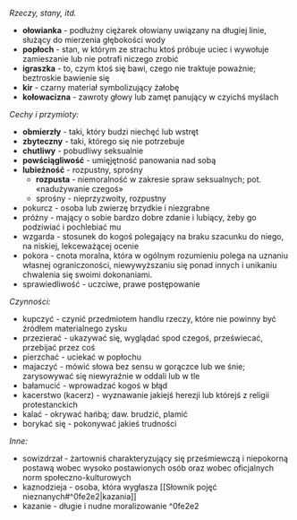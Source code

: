 _Rzeczy, stany, itd._ 
- __ołowianka__ - podłużny ciężarek ołowiany uwiązany na długiej linie, służący do mierzenia głębokości wody
- __popłoch__ - stan, w którym ze strachu ktoś próbuje uciec i wywołuje zamieszanie lub nie potrafi niczego zrobić
- __igraszka__ - to, czym ktoś się bawi, czego nie traktuje poważnie; beztroskie bawienie się
- __kir__ - czarny materiał symbolizujący żałobę
- __kołowacizna__ - zawroty głowy lub zamęt panujący w czyichś myślach

_Cechy i przymioty:_
- __obmierzły__ - taki, który budzi niechęć lub wstręt
- __zbyteczny__ - taki, którego się nie potrzebuje
- __chutliwy__ - pobudliwy seksualnie
- __powściągliwość__ - umięjętność panowania nad sobą
-  __lubieżność__ - rozpustny, sprośny
	- __rozpusta__ - niemoralność w zakresie spraw seksualnych; pot. «nadużywanie czegoś»
	- sprośny - nieprzyzwoity, rozpustny
- pokurcz - osoba lub zwierzę brzydkie i niezgrabne
- próżny - mający o sobie bardzo dobre zdanie i lubiący, żeby go podziwiać i pochlebiać mu
- wzgarda - stosunek do kogoś polegający na braku szacunku do niego, na niskiej, lekceważącej ocenie
- pokora - cnota moralna, która w ogólnym rozumieniu polega na uznaniu własnej ograniczoności, niewywyższaniu się ponad innych i unikaniu chwalenia się swoimi dokonaniami.
- sprawiedliwość - uczciwe, prawe postępowanie

_Czynności:_
- kupczyć - czynić przedmiotem handlu rzeczy, które nie powinny być źródłem materialnego zysku
- przezierać - ukazywać się, wyglądać spod czegoś, przeświecać, przebijać przez coś
- pierzchać - uciekać w popłochu
- majaczyć - mówić słowa bez sensu w gorączce lub we śnie; zarysowywać się niewyraźnie w oddali lub w tle
-  bałamucić - wprowadzać kogoś w błąd
- kacerstwo (kacerz) - wyznawanie jakiejś herezji lub którejś z religii protestanckich
- kalać - okrywać hańbą; daw. brudzić, plamić
- borykać się - pokonywać jakieś trudności

_Inne:_
- sowizdrzał - żartowniś charakteryzujący się prześmiewczą i niepokorną postawą wobec wysoko postawionych osób oraz wobec oficjalnych norm społeczno-kulturowych
- kaznodzieja - osoba, która wygłasza [[Słownik pojęć nieznanych#^0fe2e2|kazania]]
- kazanie - długie i nudne moralizowanie ^0fe2e2